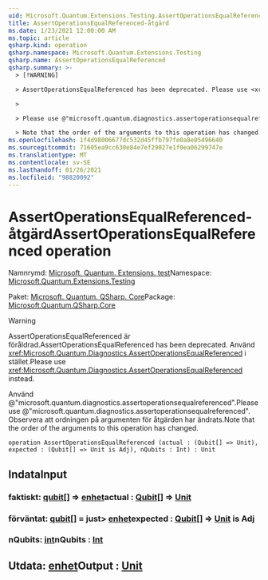 ```yaml
---
uid: Microsoft.Quantum.Extensions.Testing.AssertOperationsEqualReferenced
title: AssertOperationsEqualReferenced-åtgärd
ms.date: 1/23/2021 12:00:00 AM
ms.topic: article
qsharp.kind: operation
qsharp.namespace: Microsoft.Quantum.Extensions.Testing
qsharp.name: AssertOperationsEqualReferenced
qsharp.summary: >-
  > [!WARNING]

  > AssertOperationsEqualReferenced has been deprecated. Please use <xref:Microsoft.Quantum.Diagnostics.AssertOperationsEqualReferenced> instead.

  >

  > Please use @"microsoft.quantum.diagnostics.assertoperationsequalreferenced".

  > Note that the order of the arguments to this operation has changed.
ms.openlocfilehash: 1f4d98006677dc532d45ffb797fe0a8e05496640
ms.sourcegitcommit: 71605ea9cc630e84e7ef29027e1f0ea06299747e
ms.translationtype: MT
ms.contentlocale: sv-SE
ms.lasthandoff: 01/26/2021
ms.locfileid: "98820092"
---
```

# <a name="assertoperationsequalreferenced-operation"></a><span data-ttu-id="612c6-102">AssertOperationsEqualReferenced-åtgärd</span><span class="sxs-lookup"><span data-stu-id="612c6-102">AssertOperationsEqualReferenced operation</span></span>

<span data-ttu-id="612c6-103">Namnrymd: [Microsoft. Quantum. Extensions. test](xref:Microsoft.Quantum.Extensions.Testing)</span><span class="sxs-lookup"><span data-stu-id="612c6-103">Namespace: [Microsoft.Quantum.Extensions.Testing](xref:Microsoft.Quantum.Extensions.Testing)</span></span>

<span data-ttu-id="612c6-104">Paket: [Microsoft. Quantum. QSharp. Core](https://nuget.org/packages/Microsoft.Quantum.QSharp.Core)</span><span class="sxs-lookup"><span data-stu-id="612c6-104">Package: [Microsoft.Quantum.QSharp.Core](https://nuget.org/packages/Microsoft.Quantum.QSharp.Core)</span></span>


> [!WARNING]
> <span data-ttu-id="612c6-105">AssertOperationsEqualReferenced är föråldrad.</span><span class="sxs-lookup"><span data-stu-id="612c6-105">AssertOperationsEqualReferenced has been deprecated.</span></span> <span data-ttu-id="612c6-106">Använd <xref:Microsoft.Quantum.Diagnostics.AssertOperationsEqualReferenced> i stället.</span><span class="sxs-lookup"><span data-stu-id="612c6-106">Please use <xref:Microsoft.Quantum.Diagnostics.AssertOperationsEqualReferenced> instead.</span></span>
>
> <span data-ttu-id="612c6-107">Använd @"microsoft.quantum.diagnostics.assertoperationsequalreferenced".</span><span class="sxs-lookup"><span data-stu-id="612c6-107">Please use @"microsoft.quantum.diagnostics.assertoperationsequalreferenced".</span></span>
> <span data-ttu-id="612c6-108">Observera att ordningen på argumenten för åtgärden har ändrats.</span><span class="sxs-lookup"><span data-stu-id="612c6-108">Note that the order of the arguments to this operation has changed.</span></span>



```qsharp
operation AssertOperationsEqualReferenced (actual : (Qubit[] => Unit), expected : (Qubit[] => Unit is Adj), nQubits : Int) : Unit
```


## <a name="input"></a><span data-ttu-id="612c6-109">Indata</span><span class="sxs-lookup"><span data-stu-id="612c6-109">Input</span></span>

### <a name="actual--qubit--unit"></a><span data-ttu-id="612c6-110">faktiskt: [qubit](xref:microsoft.quantum.lang-ref.qubit)[] => [enhet](xref:microsoft.quantum.lang-ref.unit)</span><span class="sxs-lookup"><span data-stu-id="612c6-110">actual : [Qubit](xref:microsoft.quantum.lang-ref.qubit)[] => [Unit](xref:microsoft.quantum.lang-ref.unit)</span></span> 




### <a name="expected--qubit--unit--is-adj"></a><span data-ttu-id="612c6-111">förväntat: [qubit](xref:microsoft.quantum.lang-ref.qubit)[] = just> [enhet](xref:microsoft.quantum.lang-ref.unit)</span><span class="sxs-lookup"><span data-stu-id="612c6-111">expected : [Qubit](xref:microsoft.quantum.lang-ref.qubit)[] => [Unit](xref:microsoft.quantum.lang-ref.unit)  is Adj</span></span>




### <a name="nqubits--int"></a><span data-ttu-id="612c6-112">nQubits: [int](xref:microsoft.quantum.lang-ref.int)</span><span class="sxs-lookup"><span data-stu-id="612c6-112">nQubits : [Int](xref:microsoft.quantum.lang-ref.int)</span></span>





## <a name="output--unit"></a><span data-ttu-id="612c6-113">Utdata: [enhet](xref:microsoft.quantum.lang-ref.unit)</span><span class="sxs-lookup"><span data-stu-id="612c6-113">Output : [Unit](xref:microsoft.quantum.lang-ref.unit)</span></span>

